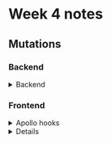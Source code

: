 # Week 4 notes

## Mutations

### Backend

<details>
<summary>Backend</summary>
Added the following to `schema.rb` to allow mutations to work.

```rb
mutation(Types::MutationType)
```

Cors issue - but it resolved it for me for the time being in config/application.rb

```rb

module SupportZoomRailsTutorial2020
  class Application < Rails::Application
    ...
    # Start of added cors middleware
    config.middleware.insert_before 0, Rack::Cors do
      allow do
         origins '*'
         resource '*', :headers => :any, :methods => [:get, :post, :options]
       end
    end
    # End of cors middleware
    ...
  end
end
```

</details>

### Frontend

<details>
<summary>Apollo hooks</summary>

Getting an error when trying to add `useMutation` from `@apollo/react-hooks`.

Some research showed this was likely due to conflicts in packages that had been previously used.

Updated to used `@apollo/client`

OLD index.js

```js
...
import { ApolloProvider } from 'react-apollo';
import { ApolloClient } from 'apollo-client';
import { createHttpLink } from 'apollo-link-http';
import { InMemoryCache } from 'apollo-cache-inmemory';

const link = createHttpLink({
  uri: 'https://support-zoom-rails-tutorial-2020.myshopify.io/graphql',
});

const client = new ApolloClient({
  link,
  cache: new InMemoryCache(),
});

ReactDOM.render(
  <React.StrictMode>
    <ApolloProvider client={client}>
      <App />
    </ApolloProvider>
  </React.StrictMode>,
  document.getElementById('root'),
);
...
```

NEW index.js (not package imports and client now takes uri directly.)

```js
...
import { ApolloProvider, ApolloClient, InMemoryCache } from '@apollo/client';

const client = new ApolloClient({
  uri: 'https://support-zoom-rails-tutorial-2020.myshopify.io/graphql',
  cache: new InMemoryCache(),
});

ReactDOM.render(
  <ApolloProvider client={client}>
    <App />
  </ApolloProvider>,
  document.getElementById('root'),
);
...
```

`useQuery`, `useMutation` and `gql` all now importated from `@apollo/client`

</details>

<details>
<summaryUpdating UI after mutation</summary>

https://www.apollographql.com/docs/react/data/mutations/ - but use `writeQuery` instead of write fragment, and pass microposts query.

```js
const GET_TODOS = gql`
  query GetTodos {
    todos {
      id
    }
  }
`;

function AddTodo() {
  let input;
  const [addTodo] = useMutation(ADD_TODO, {
    update(cache, { data: { addTodo } }) {
      cache.modify({
        fields: {
          todos(existingTodos = []) {
            const newTodoRef = cache.writeFragment({
              data: addTodo,
              fragment: gql`
                fragment NewTodo on Todo {
                  id
                  type
                }
              `,
            });
            return [...existingTodos, newTodoRef];
          },
        },
      });
    },
  });

  return (
    <div>
      <form
        onSubmit={(e) => {
          e.preventDefault();
          addTodo({ variables: { type: input.value } });
          input.value = '';
        }}
      >
        <input
          ref={(node) => {
            input = node;
          }}
        />
        <button type="submit">Add Todo</button>
      </form>
    </div>
  );
}
```

</details>

